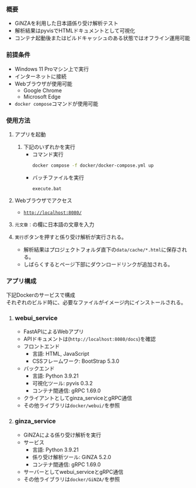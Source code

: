 ### 概要
- GiNZAを利用した日本語係り受け解析テスト
- 解析結果はpyvisでHTMLドキュメントとして可視化
- コンテナ起動後またはビルドキャッシュのある状態ではオフライン運用可能

### 前提条件
- Windows 11 Proマシン上で実行
- インターネットに接続
- Webブラウザが使用可能
    - Google Chrome
    - Microsoft Edge
- ```docker compose```コマンドが使用可能

### 使用方法
1. アプリを起動
    1. 下記のいずれかを実行
        - コマンド実行
            ```bash
            docker compose -f docker/docker-compose.yml up
            ```
        - バッチファイルを実行
            ```
            execute.bat
            ```

1. Webブラウザでアクセス
    - [```http://localhost:8080/```](http://localhost:8080/)

1. ```元文章：```の欄に日本語の文章を入力
1. ```実行```ボタンを押すと係り受け解析が実行される。
    - 解析結果はプロジェクトフォルダ直下の```data/cache/*.html```に保存される。
    - しばらくするとページ下部にダウンロードリンクが追加される。

### アプリ構成
下記Dockerのサービスで構成<br>
それぞれのビルド時に、必要なファイルがイメージ内にインストールされる。
1. ### webui_service
    - FastAPIによるWebアプリ
    - APIドキュメントは(```http://localhost:8080/docs```)を確認
    - フロントエンド
        - 言語: HTML, JavaScript
        - CSSフレームワーク: BootStrap 5.3.0
    - バックエンド
        - 言語: Python 3.9.21
        - 可視化ツール: pyvis 0.3.2
        - コンテナ間通信: gRPC 1.69.0
    - クライアントとしてginza_serviceとgRPC通信
    - その他ライブラリは```docker/webui/```を参照
1. ### ginza_service
    - GiNZAによる係り受け解析を実行
    - サービス
        - 言語: Python 3.9.21
        - 係り受け解析ツール: GiNZA 5.2.0
        - コンテナ間通信: gRPC 1.69.0
    - サーバーとしてwebui_serviceとgRPC通信
    - その他ライブラリは```docker/GiNZA/```を参照